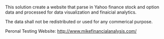 This solution create a website that parse in Yahoo finance stock and option data and processed for data visualization and finaicial analytics.

The data shall not be redistributed or used for any commerical purpose. 

Peronal Testing Website: http://www.mikefinancialanalysis.com/
